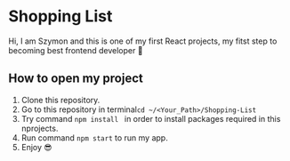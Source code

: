 # Shopping List

Hi, I am Szymon and this is one of my first React projects, my fitst step to becoming best frontend developer :eyes:

## How to open my project
1. Clone this repository.
2. Go to this repository in terminal```cd ~/<Your_Path>/Shopping-List ```
3. Try command ```npm install ``` in order to install packages required in this nprojects.
4. Run command ```npm start``` to run my app.
5. Enjoy 😎

